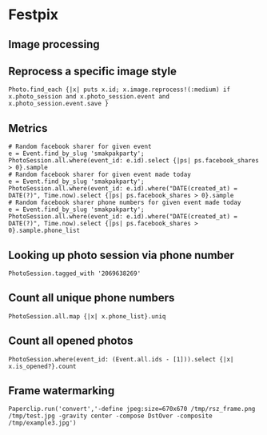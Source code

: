 # Festpix

## Image processing

## Reprocess a specific image style

    Photo.find_each {|x| puts x.id; x.image.reprocess!(:medium) if x.photo_session and x.photo_session.event and x.photo_session.event.save }

## Metrics

    # Random facebook sharer for given event
    e = Event.find_by_slug 'smakpakparty'; PhotoSession.all.where(event_id: e.id).select {|ps| ps.facebook_shares > 0}.sample
    # Random facebook sharer for given event made today
    e = Event.find_by_slug 'smakpakparty'; PhotoSession.all.where(event_id: e.id).where("DATE(created_at) = DATE(?)", Time.now).select {|ps| ps.facebook_shares > 0}.sample
    # Random facebook sharer phone numbers for given event made today 
    e = Event.find_by_slug 'smakpakparty'; PhotoSession.all.where(event_id: e.id).where("DATE(created_at) = DATE(?)", Time.now).select {|ps| ps.facebook_shares > 0}.sample.phone_list

## Looking up photo session via phone number

    PhotoSession.tagged_with '2069638269'

## Count all unique phone numbers


    PhotoSession.all.map {|x| x.phone_list}.uniq


## Count all opened photos

    PhotoSession.where(event_id: (Event.all.ids - [1])).select {|x| x.is_opened?}.count

## Frame watermarking

    Paperclip.run('convert','-define jpeg:size=670x670 /tmp/rsz_frame.png /tmp/test.jpg -gravity center -compose DstOver -composite /tmp/example3.jpg')
